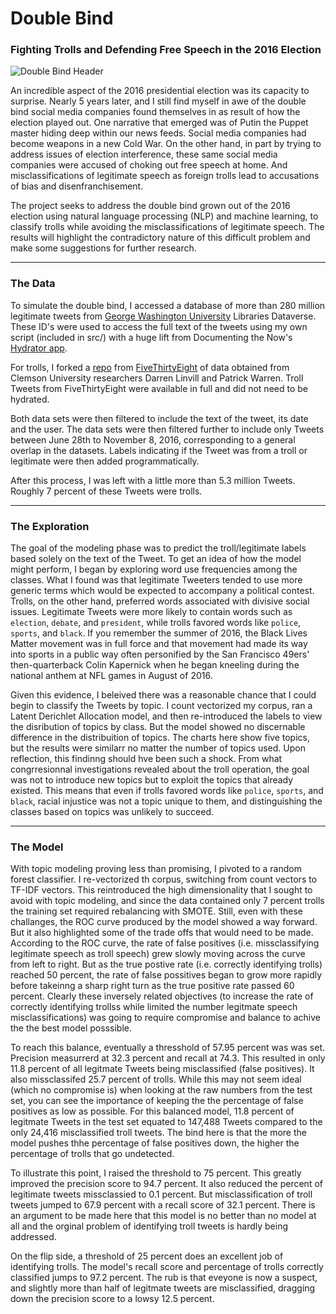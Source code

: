 # Double Bind
### Fighting Trolls and Defending Free Speech in the 2016 Election

![Double Bind Header]()

An incredible aspect of the 2016 presidential election was its capacity to surprise. Nearly 5 years later, and I still find myself in awe of the double bind social media companies found themselves in as result of how the election played out. One narrative that emerged was of Putin the Puppet master hiding deep within our news feeds. Social media companies had become weapons in a new Cold War. On the other hand, in part by trying to address issues of election interference, these same social media companies were accused of choking out free speech at home. And misclassifications of legitimate speech as foreign trolls lead to accusations of bias and disenfranchisement. 

The project seeks to address the double bind grown out of the 2016 election using natural language processing (NLP) and machine learning, to classify trolls while avoiding the misclassifications of legitimate speech. The results will highlight the contradictory nature of this difficult problem and make some suggestions for further research. 

---

### The Data 

To simulate the double bind, I accessed a database of more than 280 million legitimate tweets from [George Washington University](https://dataverse.harvard.edu/dataset.xhtml?persistentId=doi:10.7910/DVN/PDI7IN&version=3.0) Libraries Dataverse. These ID's were used to access the full text of the tweets using my own script (included in src/) with a huge lift from Documenting the Now's [Hydrator app](https://github.com/DocNow/hydrator). 

For trolls, I forked a [repo](https://github.com/fivethirtyeight/russian-troll-tweets) from [FiveThirtyEight](https://fivethirtyeight.com/features/what-you-found-in-3-million-russian-troll-tweets/) of data obtained from Clemson University researchers Darren Linvill and Patrick Warren. Troll Tweets from FiveThirtyEight were available in full and did not need to be hydrated. 

Both data sets were then filtered to include the text of the tweet, its date and the user. The data sets were then filtered further to include only Tweets between June 28th to November 8, 2016, corresponding to a general overlap in the datasets. Labels indicating if the Tweet was from a troll or legitimate were then added programmatically. 

After this process, I was left with a little more than 5.3 million Tweets. Roughly 7 percent of these Tweets were trolls.

---

### The Exploration

The goal of the modeling phase was to predict the troll/legitimate labels based solely on the text of the Tweet. To get an idea of how the model might perform, I began by exploring word use frequencies among the classes. What I found was that legitimate Tweeters tended to use more generic terms which would be expected to accompany a political contest. Trolls, on the other hand, preferred words associated with divisive social issues. Legitimate Tweets were more likely to contain words such as `election`, `debate`, and `president`, while trolls favored words like `police`, `sports`, and `black`. If you remember the summer of 2016, the Black Lives Matter movement was in full force and that movement had made its way into sports in a public way often personified by the San Francisco 49ers' then-quarterback Colin Kapernick when he began kneeling during the national anthem at NFL games in August of 2016. 

Given this evidence, I beleived there was a reasonable chance that I could begin to classify the Tweets by topic. I count vectorized my corpus, ran a Latent Derichlet Allocation model, and then re-introduced the labels to view the disribution of topics by class. But the model showed no discernable difference in the distribuition of topics. The charts here show five topics, but the results were similarr no matter the number of topics used. Upon reflection, this findinng should hve been such a shock. From what congrresionnal investigations revealed about the troll operation, the goal was not to introduce new topics but to exploit the topics that already existed. This means that even if trolls favored words like `police`, `sports`, and `black`, racial injustice was not a topic unique to them, and distinguishing the classes based on topics was unlikely to succeed. 

---

### The Model 

With topic modeling proving less than promising, I pivoted to a random forest classifier. I re-vectorized th corpus, switching from count vectors to TF-IDF vectors. This reintroduced the high dimensionality that I sought to avoid with topic modeling, and since the data contained only 7 percent trolls the training set required rebalancing with SMOTE. Still, even with these challanges, the ROC curve produced by the model showed a way forward. But it also highlighted some of the trade offs that would need to be made. According to the ROC curve, the rate of false positives (i.e. missclassifying legitimate speech as troll speech) grew slowly moving across the curve from left to right. But as the true postive rate (i.e. correctly identifying trolls) reached 50 percent, the rate of false possitives began to grow more rapidly before takeinng a sharp right turn as the true positive rate passed 60 percent. Clearly these inversely related objectives (to increase the rate of correctly identifying trollss while limited the number legitmate speech misclassifications) was going to require compromise and balance to achive the the best model posssible. 

To reach this balance, eventually a thresshold of 57.95 percent was was set. Precision measurrerd at 32.3 percent and recall at 74.3. This resulted in only 11.8 percent of all legitmate Tweets being misclassified (false positives). It also missclassifed 25.7 percent of trolls. While this may not seem ideal (which no compromise is) when looking at the raw numbers from the test set, you can see the importance of keeping the the percentage of false positives as low as possible. For this balanced model, 11.8 percent of legitmate Tweets in the test set equated to 147,488 Tweets compared to the only 24,416 misclassified troll tweets. The bind here is that the more the model pushes thhe percentage of false positives down, the higher the percentage of trolls that go undetected. 

To illustrate this point, I raised the threshold to 75 percent. This greatly improved the precision score to 94.7 percent. It also reduced the percent of legitimate tweets missclassied to 0.1 percent. But misclassification of troll tweets jumped to 67.9 percent with a recall score of 32.1 percent. There is an argument to be made here that this model is no better than no model at all and the orginal problem of identifying troll tweets is hardly being addressed. 

On the flip side, a threshold of 25 percent does an excellent job of identifying trolls. The model's recall score and percentage of trolls correctly classified jumps to 97.2 percent. The rub is that eveyone is now a suspect, and slightly more than half of legitmate tweets are misclassified, dragging down the precision score to a lowsy 12.5 percent. 
